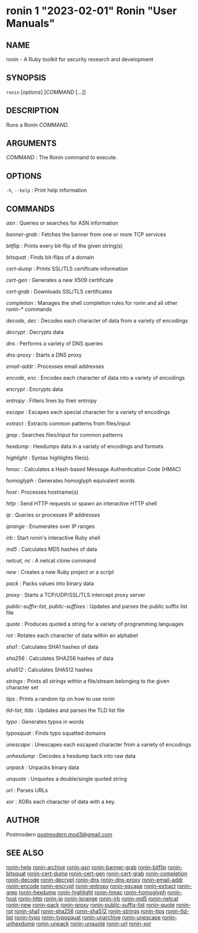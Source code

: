 # ronin 1 "2023-02-01" Ronin "User Manuals"

## NAME

ronin - A Ruby toolkit for security research and development

## SYNOPSIS

`ronin` [*options*] [*COMMAND* [...]]

## DESCRIPTION

Runs a Ronin *COMMAND*.

## ARGUMENTS

*COMMAND*
: The Ronin command to execute.

## OPTIONS

`-h`, `--help`
: Print help information

## COMMANDS

*asn*
: Queries or searches for ASN information

*banner-grab*
: Fetches the banner from one or more TCP services

*bitflip*
: Prints every bit-flip of the given string(s)

*bitsquat*
: Finds bit-flips of a domain

*cert-dump*
: Prints SSL/TLS certificate information

*cert-gen*
: Generates a new X509 certificate

*cert-grab*
: Downloads SSL/TLS certificates

*completion*
: Manages the shell completion rules for ronin and all other ronin-* commands

*decode*, *dec*
: Decodes each character of data from a variety of encodings

*decrypt*
: Decrypts data

*dns*
: Performs a variety of DNS queries

*dns-proxy*
: Starts a DNS proxy

*email-addr*
: Processes email addresses

*encode*, *enc*
: Encodes each character of data into a variety of encodings

*encrypt*
: Encrypts data

*entropy*
: Filters lines by their entropy

*escape*
: Escapes each special character for a variety of encodings

*extract*
: Extracts common patterns from files/input

*grep*
: Searches files/input for common patterns

*hexdump*
: Hexdumps data in a variaty of encodings and formats

*highlight*
: Syntax highlights file(s).

*hmac*
: Calculates a Hash-based Message Authentication Code (HMAC)

*homoglyph*
: Generates homoglyph equivalent words

*host*
: Processes hostname(s)

*http*
: Send HTTP requests or spawn an interactive HTTP shell

*ip*
: Queries or processes IP addresses

*iprange*
: Enumerates over IP ranges

*irb*
: Start ronin's interactive Ruby shell

*md5*
: Calculates MD5 hashes of data

*netcat*, *nc*
: A netcat clone command

*new*
: Creates a new Ruby project or a script

*pack*
: Packs values into binary data

*proxy*
: Starts a TCP/UDP/SSL/TLS intercept proxy server

*public-suffix-list*, *public-suffixes*
: Updates and parses the public suffix list file

*quote*
: Produces quoted a string for a variety of programming languages

*rot*
: Rotates each character of data within an alphabet

*sha1*
: Calculates SHA1 hashes of data

*sha256*
: Calculates SHA256 hashes of data

*sha512*
: Calculates SHA512 hashes

*strings*
: Prints all strings within a file/stream belonging to the given character set

*tips*
: Prints a random tip on how to use ronin

*tld-list*, *tlds*
: Updates and parses the TLD list file

*typo*
: Generates typos in words

*typosquat*
: Finds typo squatted domains

*unescape*
: Unescapes each escaped character from a variety of encodings

*unhexdump*
: Decodes a hexdump back into raw data

*unpack*
: Unpacks binary data

*unquote*
: Unquotes a double/single quoted string

*url*
: Parses URLs

*xor*
: XORs each character of data with a key.

## AUTHOR

Postmodern <postmodern.mod3@gmail.com>

## SEE ALSO

[ronin-help](ronin-help.1.md) [ronin-archive](ronin-archive.1.md) [ronin-asn](ronin-asn.1.md) [ronin-banner-grab](ronin-banner-grab.1.md) [ronin-bitflip](ronin-bitflip.1.md) [ronin-bitsquat](ronin-bitsquat.1.md) [ronin-cert-dump](ronin-cert-dump.1.md) [ronin-cert-gen](ronin-cert-gen.1.md) [ronin-cert-grab](ronin-cert-grab.1.md) [ronin-completion](ronin-completion.1.md) [ronin-decode](ronin-decode.1.md) [ronin-decrypt](ronin-decrypt.1.md) [ronin-dns](ronin-dns.1.md) [ronin-dns-proxy](ronin-dns-proxy.1.md) [ronin-email-addr](ronin-email-addr.1.md) [ronin-encode](ronin-encode.1.md) [ronin-encrypt](ronin-encrypt.1.md) [ronin-entropy](ronin-entropy.1.md) [ronin-escape](ronin-escape.1.md) [ronin-extract](ronin-extract.1.md) [ronin-grep](ronin-grep.1.md) [ronin-hexdump](ronin-hexdump.1.md) [ronin-highlight](ronin-highlight.1.md) [ronin-hmac](ronin-hmac.1.md) [ronin-homoglyph](ronin-homoglyph.1.md) [ronin-host](ronin-host.1.md) [ronin-http](ronin-http.1.md) [ronin-ip](ronin-ip.1.md) [ronin-iprange](ronin-iprange.1.md) [ronin-irb](ronin-irb.1.md) [ronin-md5](ronin-md5.1.md) [ronin-netcat](ronin-netcat.1.md) [ronin-new](ronin-new.1.md) [ronin-pack](ronin-pack.1.md) [ronin-proxy](ronin-proxy.1.md) [ronin-public-suffix-list](ronin-public-suffix-list.1.md) [ronin-quote](ronin-quote.1.md) [ronin-rot](ronin-rot.1.md) [ronin-sha1](ronin-sha1.1.md) [ronin-sha256](ronin-sha256.1.md) [ronin-sha512](ronin-sha512.1.md) [ronin-strings](ronin-strings.1.md) [ronin-tips](ronin-tips.1.md) [ronin-tld-list](ronin-tld-list.1.md) [ronin-typo](ronin-typo.1.md) [ronin-typosquat](ronin-typosquat.1.md) [ronin-unarchive](ronin-unarchive.1.md) [ronin-unescape](ronin-unescape.1.md) [ronin-unhexdump](ronin-unhexdump.1.md) [ronin-unpack](ronin-unpack.1.md) [ronin-unquote](ronin-unquote.1.md) [ronin-url](ronin-url.1.md) [ronin-xor](ronin-xor.1.md)
